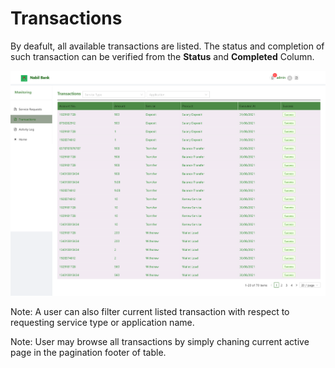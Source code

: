 # Transactions

By deafult, all available transactions are listed. The status and completion of such transaction can be verified from the **Status** and **Completed** Column.

![transactions](images/transactions.png)

Note: A user can also filter current listed transaction with respect to requesting service type or application name.

Note: User may browse all transactions by simply chaning current active page in the pagination footer of table.